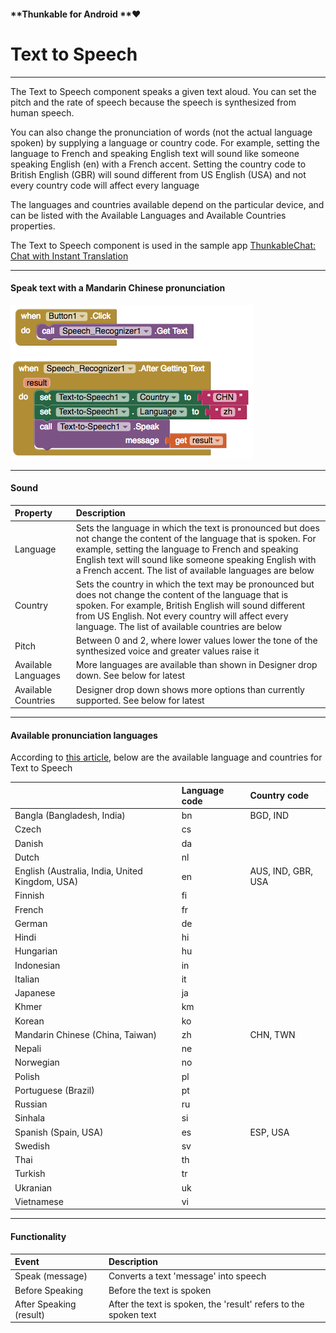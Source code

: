 #### **Thunkable for Android **❤

# Text to Speech

---

The Text to Speech component speaks a given text aloud. You can set the pitch and the rate of speech because the speech is synthesized from human speech.

You can also change the pronunciation of words \(not the actual language spoken\) by supplying a language or country code. For example, setting the language to French and speaking English text will sound like someone speaking English \(en\) with a French accent. Setting the country code to British English \(GBR\) will sound different from US English \(USA\) and not every country code will affect every language

The languages and countries available depend on the particular device, and can be listed with the Available Languages and Available Countries properties.

The Text to Speech component is used in the sample app [ThunkableChat: Chat with Instant Translation](https://www.gitbook.com/book/albertching/thunkable-docs/edit#)

---

#### Speak text with a Mandarin Chinese pronunciation

![](/assets/text-to-speech-blocks.png)

---

#### Sound

| Property | Description |
| :--- | :--- |
| Language | Sets the language in which the text is pronounced but does not change the content of the language that is spoken. For example, setting the language to French and speaking English text will sound like someone speaking English with a French accent. The list of available languages are below |
| Country | Sets the country in which the text may be pronounced but does not change the content of the language that is spoken. For example, British English will sound different from US English. Not every country will affect every language. The list of available countries are below |
| Pitch | Between 0 and 2, where lower values lower the tone of the synthesized voice and greater values raise it |
| Available Languages | More languages are available than shown in Designer drop down. See below for latest |
| Available Countries | Designer drop down shows more options than currently supported. See below for latest |

---

#### Available pronunciation languages

According to [this article](https://en.wikipedia.org/wiki/Google_Text-to-Speech), below are the available language and countries for Text to Speech

|  | Language code | Country code |
| :--- | :--- | :--- |
| Bangla \(Bangladesh, India\) | bn | BGD, IND |
| Czech | cs |  |
| Danish | da |  |
| Dutch | nl |  |
| English \(Australia, India, United Kingdom, USA\) | en | AUS, IND, GBR, USA |
| Finnish | fi |  |
| French | fr |  |
| German | de |  |
| Hindi | hi |  |
| Hungarian | hu |  |
| Indonesian | in |  |
| Italian | it |  |
| Japanese | ja |  |
| Khmer | km |  |
| Korean | ko |  |
| Mandarin Chinese \(China, Taiwan\) | zh | CHN, TWN |
| Nepali | ne |  |
| Norwegian | no |  |
| Polish | pl |  |
| Portuguese \(Brazil\) | pt |  |
| Russian | ru |  |
| Sinhala | si |  |
| Spanish \(Spain, USA\) | es | ESP, USA |
| Swedish | sv |  |
| Thai | th |  |
| Turkish | tr |  |
| Ukranian | uk |  |
| Vietnamese | vi |  |

---

#### Functionality

| Event | Description |
| :--- | :--- |
| Speak \(message\) | Converts a text 'message' into speech |
| Before Speaking | Before the text is spoken |
| After Speaking \(result\) | After the text is spoken, the 'result' refers to the spoken text |



